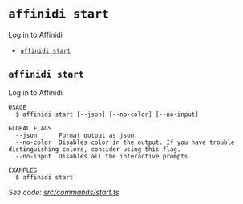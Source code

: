 `affinidi start`
================

Log in to Affinidi

* [`affinidi start`](#affinidi-start)

## `affinidi start`

Log in to Affinidi

```
USAGE
  $ affinidi start [--json] [--no-color] [--no-input]

GLOBAL FLAGS
  --json      Format output as json.
  --no-color  Disables color in the output. If you have trouble distinguishing colors, consider using this flag.
  --no-input  Disables all the interactive prompts

EXAMPLES
  $ affinidi start
```

_See code: [src/commands/start.ts](https://github.com/affinidi/affinidi-cli/blob/v2.7.0/src/commands/start.ts)_
